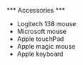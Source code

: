 *** Accessories ***
- Logitech 138 mouse
- Microsoft mouse
- Apple touchPad
- Apple magic mouse
- Apple keyboard
